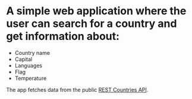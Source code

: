 # A simple web application where the user can search for a country and get information about:

- Country name
- Capital
- Languages
- Flag
- Temperature

The app fetches data from the public [REST Countries API](https://restcountries.com/).
